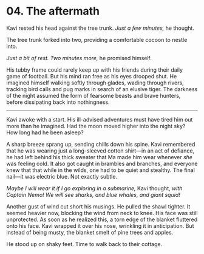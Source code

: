 # 04. The aftermath

Kavi rested his head against the tree trunk. _Just a few minutes,_ he thought.

The tree trunk forked into two, providing a comfortable cocoon to nestle into.

_Just a bit of rest. Two minutes more,_ he promised himself.

His tubby frame could rarely keep up with his friends during their daily game of football. But his mind ran free as his eyes drooped shut. He imagined himself walking softly through glades, wading through rivers, tracking bird calls and pug marks in search of an elusive tiger. The darkness of the night assumed the form of fearsome beasts and brave hunters, before dissipating back into nothingness.

***

Kavi awoke with a start. His ill-advised adventures must have tired him out more than he imagined. Had the moon moved higher into the night sky? How long had he been asleep?

A sharp breeze sprang up, sending chills down his spine. Kavi remembered that he was wearing just a long-sleeved cotton shirt—in an act of defiance, he had left behind his thick sweater that Ma made him wear whenever _she_ was feeling cold. It also got caught in brambles and branches, and everyone knew that that while in the wilds, one had to be quiet and stealthy. The final nail—it was electric blue. Not exactly subtle.

_Maybe I will wear it if I go exploring in a submarine,_ Kavi thought, _with Captain Nemo! We will see sharks, and blue whales, and giant squid!_

Another gust of wind cut short his musings. He pulled the shawl tighter. It seemed heavier now, blocking the wind from neck to knee. His face was still unprotected. As soon as he realized this, a torn edge of the blanket fluttered onto his face. Kavi wrapped it over his nose, wrinkling it in anticipation. But instead of being musty, the blanket smelt of pine trees and apples.

He stood up on shaky feet. Time to walk back to their cottage.

